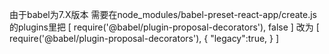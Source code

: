 由于babel为7.X版本
需要在node_modules/babel-preset-react-app/create.js 的plugins里把 
[ require('@babel/plugin-proposal-decorators'), false ] 
改为 
[ require('@babel/plugin-proposal-decorators'), { "legacy":true, } ]